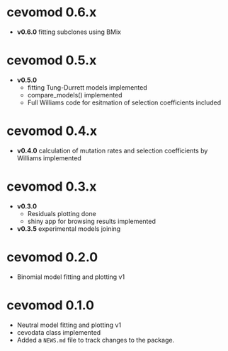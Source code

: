 # cevomod 0.6.x

* **v0.6.0**  fitting subclones using BMix

# cevomod 0.5.x

* **v0.5.0** 
  - fitting Tung-Durrett models implemented
  - compare_models() implemented
  - Full Williams code for esitmation of selection coefficients included

# cevomod 0.4.x

* **v0.4.0** calculation of mutation rates and selection coefficients by Williams
  implemented

# cevomod 0.3.x

* **v0.3.0**
  - Residuals plotting done
  - shiny app for browsing results implemented
* **v0.3.5** experimental models joining


# cevomod 0.2.0

* Binomial model fitting and plotting v1


# cevomod 0.1.0

* Neutral  model fitting and plotting v1
* cevodata class implemented
* Added a `NEWS.md` file to track changes to the package.

